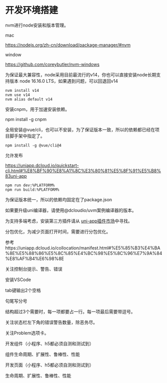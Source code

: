 # 开发环境搭建

nvm进行node安装和版本管理。

mac

https://nodejs.org/zh-cn/download/package-manager/#nvm

window

https://github.com/coreybutler/nvm-windows

为保证最大兼容性，node采用目前最流行的v14，你也可以直接安装node长期支持版本 node 16.16.0 LTS，如果遇到问题，可以回退回v14



```shell
nvm install v14
nvm use v14
nvm alias default v14
```



安装cnpm，用于加速安装依赖。

npm install -g cnpm

全局安装@vue/cli，也可以不安装，为了保证版本一致，所以的依赖都已经在项目脚手架中指定了。

```shell
npm install -g @vue/cli@4
```



允许发布

https://uniapp.dcloud.io/quickstart-cli.html#%E8%BF%90%E8%A1%8C%E3%80%81%E5%8F%91%E5%B8%83uni-app

```shell
npm run dev:%PLATFORM%
npm run build:%PLATFORM%
```



为保证版本统一，所以的依赖均固定在了package.json



如果要升级uni编译器，请使用@dcloudio/uvm案例编译器的版本。



为支持多端考虑，安装第三方插件请从 [uni-app插件市场](https://ext.dcloud.net.cn/)中寻找。



分包优化，为减少页面打开时间，需要进行分包优化。

参考https://uniapp.dcloud.io/collocation/manifest.html#%E5%85%B3%E4%BA%8E%E5%88%86%E5%8C%85%E4%BC%98%E5%8C%96%E7%9A%84%E8%AF%B4%E6%98%8E



关注控制台提示、警告、错误



安装VSCode

tab键输出2个空格

句尾写分号

结构超过3个需要时，每一项都要占一行。每一项最后需要带逗号。

关注状态栏左下角的错误警告数量，除恶务尽。

关注Problem选项卡。



开发组件（小程序、h5都必须自测和测试到）

组件生命周期、扩展性、鲁棒性、性能

开发页面（小程序、h5都必须自测和测试到）

生命周期、扩展性、鲁棒性、性能